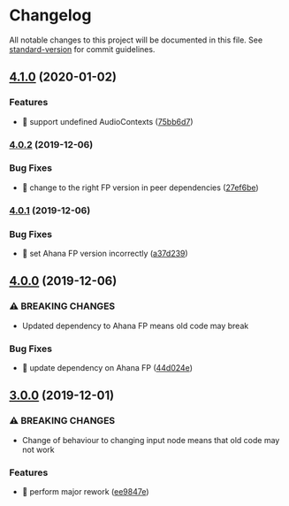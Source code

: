 # Changelog

All notable changes to this project will be documented in this file. See [standard-version](https://github.com/conventional-changelog/standard-version) for commit guidelines.

## [4.1.0](https://github.com/ohana-pediatrics/react-volume-meter/compare/v4.0.2...v4.1.0) (2020-01-02)


### Features

* 🎸 support undefined AudioContexts ([75bb6d7](https://github.com/ohana-pediatrics/react-volume-meter/commit/75bb6d77e19a690640807615661edd46f4d246e8))

### [4.0.2](https://github.com/ohana-pediatrics/react-volume-meter/compare/v4.0.1...v4.0.2) (2019-12-06)


### Bug Fixes

* 🐛 change to the right FP version in peer dependencies ([27ef6be](https://github.com/ohana-pediatrics/react-volume-meter/commit/27ef6be39bf9e5c545d92f3c33abda2b05023260))

### [4.0.1](https://github.com/ohana-pediatrics/react-volume-meter/compare/v4.0.0...v4.0.1) (2019-12-06)


### Bug Fixes

* 🐛 set Ahana FP version incorrectly ([a37d239](https://github.com/ohana-pediatrics/react-volume-meter/commit/a37d2392f217e8dd0cca32b78728a0d1b77620b9))

## [4.0.0](https://github.com/ohana-pediatrics/react-volume-meter/compare/v3.0.0...v4.0.0) (2019-12-06)


### ⚠ BREAKING CHANGES

* Updated dependency to Ahana FP means old code may break

### Bug Fixes

* 🐛 update dependency on Ahana FP ([44d024e](https://github.com/ohana-pediatrics/react-volume-meter/commit/44d024e0fc0038e1624935ee0e777e83878ae899))

## [3.0.0](https://github.com/ohana-pediatrics/react-volume-meter/compare/v2.9.0...v3.0.0) (2019-12-01)


### ⚠ BREAKING CHANGES

* Change of behaviour to changing input node means that old code may not
work

### Features

* 🎸 perform major rework ([ee9847e](https://github.com/ohana-pediatrics/react-volume-meter/commit/ee9847e5ede527e290c3c45da845ca3bed315648))
